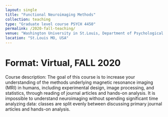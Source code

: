 ```yaml
---
layout: single
title: "Functional Neuroimaging Methods"
collection: teaching
type: "Graduate level course PSYCH 4450"
permalink: /2020-fall-teaching/
venue: "Washington University in St.Louis, Department of Psychological and Brain Sciences"
location: "St.Louis MO, USA"
---
```

Format: Virtual, FALL 2020
====== 
Course description: The goal of this course is to increase your understanding of the methods underlying magnetic resonance imaging (MRI) in humans, including experimental design, image processing, and statistics, through reading of journal articles and hands-on analysis. It is impossible to understand neuroimaging without spending significant time analyzing data: classes are split evenly between discussing primary journal articles and hands-on analysis. 
